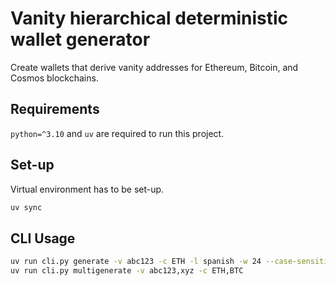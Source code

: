 # Vanity hierarchical deterministic wallet generator

Create wallets that derive vanity addresses for Ethereum, Bitcoin, and Cosmos
blockchains.

## Requirements

`python=^3.10` and `uv` are required to run this project.

## Set-up

Virtual environment has to be set-up.

```bash
uv sync
```

## CLI Usage

```bash
uv run cli.py generate -v abc123 -c ETH -l spanish -w 24 --case-sensitive
uv run cli.py multigenerate -v abc123,xyz -c ETH,BTC
```
